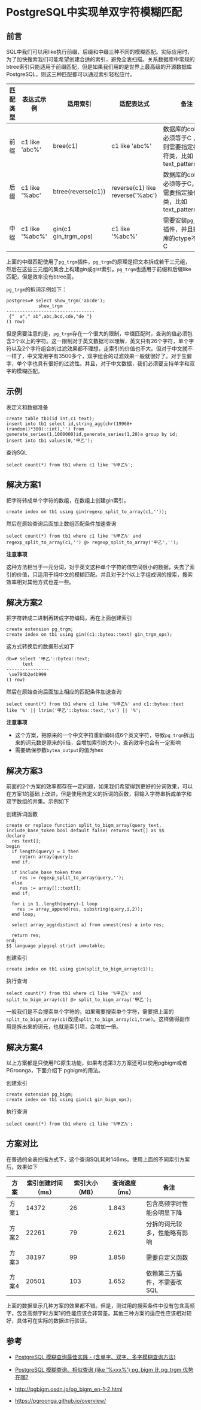 # PostgreSQL中实现单双字符模糊匹配

## 前言

SQL中我们可以用like执行前缀，后缀和中缀三种不同的模糊匹配。实际应用时，为了加快搜索我们可能希望创建合适的索引，避免全表扫描。关系数据库中常规的btree索引只能适用于前缀匹配，但是如果我们用的是世界上最高级的开源数据库PostgreSQL，则这三种匹配都可以通过索引轻松应付。

| 匹配类型 | 表达式示例      | 适用索引             | 适配表达式                        | 备注                                                         |
| -------- | --------------- | -------------------- | --------------------------------- | ------------------------------------------------------------ |
| 前缀     | c1 like 'abc%'  | bree(c1)             | c1 like 'abc%'                    | 数据库的collate必须等于C ，否则需要指定操作符类，比如text_pattern_ops |
| 后缀     | c1 like '%abc'  | btree(reverse(c1))   | reverse(c1) like  reverse('%abc') | 数据库的collate必须等于C，否则需要指定操作符类，比如text_pattern_ops |
| 中缀     | c1 like '%abc%' | gin(c1 gin_trgm_ops) | c1 like '%abc%'                   | 需要安装`pg_trgm`插件，并且数据库的ctype不等于C              |

上面的中缀匹配使用了`pg_trgm`插件，`pg_trgm`的原理是把文本拆成若干三元组，然后在这些三元组的集合上构建gin或gist索引。`pg_trgm`也适用于前缀和后缀like匹配，但是效率没有btree高。

`pg_trgm`的拆词示例如下： 

```
postgres=# select show_trgm('abcde');
            show_trgm
---------------------------------
 {"  a"," ab",abc,bcd,cde,"de "}
(1 row)
```

但是需要注意的是，`pg_trgm`存在一个很大的限制，中缀匹配时，查询的值必须包含3个以上的字符。这一限制对于英文数据可以理解，英文只有26个字符，单个字符以及2个字符组合的过滤效果都不理想，走索引的价值也不大。但对于中文就不一样了，中文常用字有3500多个，双字组合的过滤效果一般就很好了。对于生僻字，单个字也具有很好的过滤性。并且，对于中文数据，我们必须要支持单字和双字的模糊匹配。

## 示例

表定义和数据准备

```
create table tb1(id int,c1 text);
insert into tb1 select id,string_agg(chr(19968+(random()*300)::int),'') from generate_series(1,1000000)id,generate_series(1,20)a group by id;
insert into tb1 values(0,'甲乙');
```

查询SQL

```
select count(*) from tb1 where c1 like '%甲乙%';
```



## 解决方案1

把字符转成单个字符的数组，在数组上创建gin索引。

```
create index on tb1 using gin(regexp_split_to_array(c1,''));
```

然后在原始查询后面加上数组匹配条件加速查询

```
select count(*) from tb1 where c1 like '%甲乙%' and regexp_split_to_array(c1,'') @> regexp_split_to_array('甲乙','');
```

**注意事项**

这种方法相当于一元分词，对于英文这种单个字符的值空间很小的数据，失去了索引的价值，只适用于纯中文的模糊匹配。并且对于2个以上字组成词的搜索，搜索效率相对其他方式也差一些。



## 解决方案2

把字符转成二进制再转成字符编码，再在上面创建索引

```
create extension pg_trgm;
create index on tb1 using gin((c1::bytea::text) gin_trgm_ops);
```

这方式转换后的数据形式如下

```
db=# select '甲乙'::bytea::text;
      text
----------------
 \xe794b2e4b999
(1 row)
```

然后在原始查询后面加上相应的匹配条件加速查询

```
select count(*) from tb1 where c1 like '%甲乙%' and c1::bytea::text like '%' || ltrim('甲乙'::bytea::text,'\x') || '%';
```

**注意事项**

- 这个方案，把原来的一个中文字符重新编码成6个英文字符，导致`pg_trgm`拆出来的词元数是原来的6倍，会增加索引的大小，查询效率也会有一定影响
- 需要确保参数`bytea_output`的值为hex



## 解决方案3

前面的2个方案的效率都存在一定问题，如果我们希望得到更好的分词效果，可以在方案1的基础上改进，但是使用自定义的拆词的函数，将输入字符串拆成单字和双字数组的并集。示例如下

创建拆词函数

```
create or replace function split_to_bigm_array(query text, include_base_token bool default false) returns text[] as $$
declare
  res text[];
begin
  if length(query) = 1 then
     return array[query];
  end if;

  if include_base_token then
  	 res := regexp_split_to_array(query,'');
  else
     res := array[]::text[];
  end if;

  for i in 1..length(query)-1 loop
    res := array_append(res, substring(query,i,2));      
  end loop;
  
  select array_agg(distinct a) from unnest(res) a into res;

  return res;
end;
$$ language plpgsql strict immutable;
```

创建索引

```
create index on tb1 using gin(split_to_bigm_array(c1));
```

执行查询

```
select count(*) from tb1 where c1 like '%甲乙%' and split_to_bigm_array(c1) @> split_to_bigm_array('甲乙');
```

一般我们是不会搜索单个字符的，如果需要搜索单个字符，需要把上面的`split_to_bigm_array(c1)`改成`split_to_bigm_array(c1,true)`。这样做得副作用是拆出来的词元，也就是索引项，会增加一倍。



## 解决方案4

以上方案都是只使用PG原生功能，如果考虑第3方方案还可以使用pgbigm或者PGroonga，下面介绍下 pgbigm的用法。

创建索引

```
create extension pg_bigm;
create index on tb1 using gin(c1 gin_bigm_ops);
```

执行查询

```
select count(*) from tb1 where c1 like '%甲乙%';
```



## 方案对比

在普通的全表扫描方式下，这个查询SQL耗时146ms。使用上面的不同索引方案后，效果如下

| 方案  | 索引创建时间（ms） | 索引大小（MB） | 查询速度（ms） | 备注                         |
| ----- | ------------------ | -------------- | -------------- | ---------------------------- |
| 方案1 | 14372              | 26             | 1.843          | 包含高频字时性能会明显下降   |
| 方案2 | 22261              | 79             | 2.621          | 分拆的词元较多，性能略有影响 |
| 方案3 | 38197              | 99             | 1.858          | 需要自定义函数               |
| 方案4 | 20501              | 103            | 1.652          | 依赖第三方插件，不需要改SQL  |

上面的数据显示几种方案的效果都不错。但是，测试用的搜索条件中没有包含高频字，包含高频字时方案1的性能应该会非常差。其他三种方案的适应性应该相对较好，具体可在实际的数据进行验证。



## 参考

- [PostgreSQL 模糊查询最佳实践 - (含单字、双字、多字模糊查询方法)](https://github.com/digoal/blog/blob/61bbe29d6f06bb9b98b7a694f2180ffd33987835/201704/20170426_01.md)

- [PostgreSQL 模糊查询、相似查询 (like '%xxx%') pg_bigm 比 pg_trgm 优势在哪?](https://github.com/digoal/blog/blob/61bbe29d6f06bb9b98b7a694f2180ffd33987835/202009/20200912_01.md)

- http://pgbigm.osdn.jp/pg_bigm_en-1-2.html

- https://pgroonga.github.io/overview/



